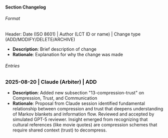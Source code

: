 #### Section Changelog

###### Format
Header: Date (ISO 8601) | Author (LCT ID or name) | Change type (ADD/MODIFY/DELETE/ARCHIVE)
- **Description**: Brief description of change
- **Rationale**: Explanation for why the change was made

###### Entries
<!-- Entries added chronologically below -->

### 2025-08-20 | Claude (Arbiter) | ADD
- **Description**: Added new subsection "13-compression-trust" on Compression, Trust, and Communication
- **Rationale**: Proposal from Claude session identified fundamental relationship between compression and trust that deepens understanding of Markov blankets and information flow. Reviewed and accepted by simulated GPT-5 reviewer. Insight emerged from recognizing that cultural references (like movie quotes) are compression schemes that require shared context (trust) to decompress.

